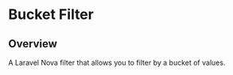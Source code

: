 # Bucket Filter

## Overview

A Laravel Nova filter that allows you to filter by a bucket of values.

